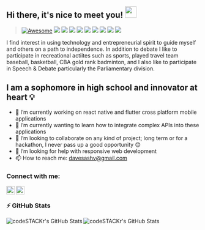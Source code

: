 ## Hi there, it's nice to meet you! <img src="https://raw.githubusercontent.com/MartinHeinz/MartinHeinz/master/wave.gif" width="30px">

> [![Awesome](https://cdn.rawgit.com/sindresorhus/awesome/d7305f38d29fed78fa85652e3a63e154dd8e8829/media/badge.svg)](https://github.com/sindresorhus/awesome#readme)
> ![](https://img.shields.io/badge/OS-Linux-informational?style=flat&logo=linux&logoColor=white&color=2bbc8a)
> ![](https://img.shields.io/badge/Code-Java-informational?style=flat&logo=java&logoColor=white&color=2bbc8a)
> ![](https://img.shields.io/badge/Code-JavaScript-informational?style=flat&logo=javascript&logoColor=white&color=2bbc8a)
> ![](https://img.shields.io/badge/Code-Dart-informational?style=flat&logo=dart&logoColor=white&color=2bbc8a)
> ![](https://img.shields.io/badge/Code-Node-informational?style=flat&logo=node.js&logoColor=white&color=2bbc8a)
> ![](https://img.shields.io/badge/Tools-React_Native-informational?style=flat&logo=react&logoColor=white&color=2bbc8a)
> ![](https://img.shields.io/badge/Tools-Flutter-informational?style=flat&logo=flutter&logoColor=white&color=2bbc8a)
> ![](https://img.shields.io/badge/Tools-Unity-informational?style=flat&logo=unity&logoColor=white&color=2bbc8a)
> ![](https://img.shields.io/badge/Cloud-Digital_Ocean-informational?style=flat&logo=digitalocean&logoColor=white&color=2bbc8a)

I find interest in using technology and entrepreneurial spirit to guide myself and others on a path to independence. In addition to debate I like to participate in recreational actiites such as sports, played travel team baseball, basketball, CBA gold rank badminton, and I also like to participate in Speech & Debate particularly the Parliamentary division. 

## I am a sophomore in high school and innovator at heart 💡

- 🔭 I’m currently working on react native and flutter cross platform mobile applications
- 🌱 I’m currently wanting to learn how to integrate complex APIs into these applications
- 👯 I’m looking to collaborate on any kind of project; long term or for a hackathon, I never pass up a good opportunity 😊
- 🤔 I’m looking for help with responsive web development
- 📫 How to reach me: davesashv@gmail.com

### Connect with me:

[<img align="left" alt="codeSTACKr | LinkedIn" width="22px" src="https://cdn.jsdelivr.net/npm/simple-icons@v3/icons/linkedin.svg" />][linkedin]
[<img align="left" alt="codeSTACKr | Instagram" width="22px" src="https://cdn.jsdelivr.net/npm/simple-icons@v3/icons/instagram.svg" />][instagram]

<br />

### ⚡ GitHub Stats

  <img align="left" alt="codeSTACKr's GitHub Stats" src="https://github-readme-stats.vercel.app/api?username=SashvDave&show_icons=true&count_private=true" />
  <img align="left" alt="codeSTACKr's GitHub Stats" src="https://github-readme-stats.vercel.app/api/top-langs/?username=anuraghazra&layout=compact" />



[instagram]: https://www.instagram.com/sashvdave/
[linkedin]: https://www.linkedin.com/in/sashv-dave-b35b0b19a
